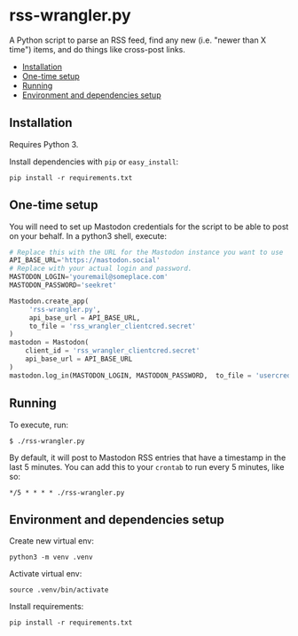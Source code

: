 # rss-wrangler.py <!-- omit in toc -->

A Python script to parse an RSS feed, find any new (i.e. "newer than X time") items, and do things like cross-post links.

- [Installation](#installation)
- [One-time setup](#one-time-setup)
- [Running](#running)
- [Environment and dependencies setup](#environment-and-dependencies-setup)

## Installation

Requires Python 3.

Install dependencies with `pip` or `easy_install`:
```
pip install -r requirements.txt
```

## One-time setup

You will need to set up Mastodon credentials for the script to be able to post on your behalf. In a python3 shell, execute:
```python
# Replace this with the URL for the Mastodon instance you want to use
API_BASE_URL='https://mastodon.social'
# Replace with your actual login and password.
MASTODON_LOGIN='youremail@someplace.com'
MASTODON_PASSWORD='seekret'

Mastodon.create_app(
     'rss-wrangler.py',
     api_base_url = API_BASE_URL,
     to_file = 'rss_wrangler_clientcred.secret'
)
mastodon = Mastodon(
    client_id = 'rss_wrangler_clientcred.secret'
    api_base_url = API_BASE_URL
)
mastodon.log_in(MASTODON_LOGIN, MASTODON_PASSWORD,  to_file = 'usercred.secret')
```

## Running

To execute, run:
```
$ ./rss-wrangler.py
```

By default, it will post to Mastodon RSS entries that have a timestamp in the last 5 minutes. You can add this to your `crontab` to
run every 5 minutes, like so:
```
*/5 * * * * ./rss-wrangler.py
```

## Environment and dependencies setup

Create new virtual env:
```
python3 -m venv .venv
```

Activate virtual env:
```
source .venv/bin/activate
```

Install requirements:
```
pip install -r requirements.txt
```
